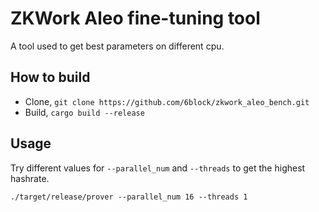 # ZKWork Aleo fine-tuning tool

A tool used to get best parameters on different cpu.

## How to build

* Clone, `git clone https://github.com/6block/zkwork_aleo_bench.git`
* Build, `cargo build --release`

## Usage

Try different values for `--parallel_num` and `--threads` to get the highest hashrate.

`./target/release/prover --parallel_num 16 --threads 1`
